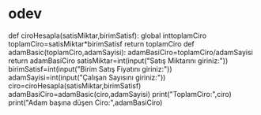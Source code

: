 # odev
def ciroHesapla(satisMiktar,birimSatisf):
    global inttoplamCiro
    toplamCiro=satisMiktar*birimSatisf
    return toplamCiro
def adamBasic(toplamCiro,adamSayisi):
    adamBasiCiro=toplamCiro/adamSayisi
    return adamBasiCiro
satisMiktar=int(input("Satış Miktarını giriniz:"))
birimSatisf=int(input("Birim Satış Fiyatını giriniz:"))
adamSayisi=int(input("Çalışan Sayısını giriniz:"))
ciro=ciroHesapla(satisMiktar,birimSatisf)
adamBasiCiro=adamBasic(ciro,adamSayisi)
print("ToplamCiro:",ciro)
print("Adam başına düşen Ciro:",adamBasiCiro)
